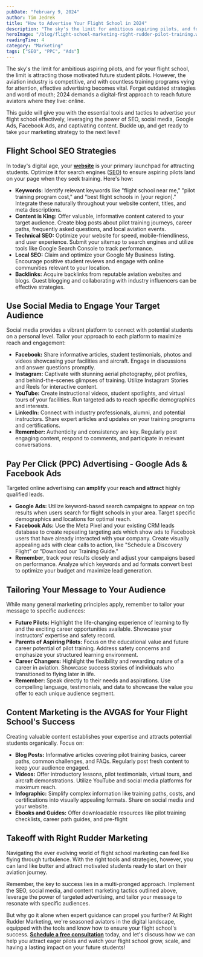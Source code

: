 ```yaml
---
pubDate: "February 9, 2024"
author: Tim Jedrek
title: "How to Advertise Your Flight School in 2024"
description: "The sky's the limit for ambitious aspiring pilots, and for your flight school, the limit is attracting those motivated future student pilots. However, the aviation industry is competitive, and with countless training programs vying for attention."
heroImage: "/blog/flight-school-marketing-right-rudder-pilot-training.webp"
readingTime: 4
category: "Marketing"
tags: ["SEO", "PPC", "Ads"]
---
```


The sky's the limit for ambitious aspiring pilots, and for your flight school, the limit is attracting those motivated future student pilots. However, the aviation industry is competitive, and with countless training programs vying for attention, effective advertising becomes vital. Forget outdated strategies and word of mouth; 2024 demands a digital-first approach to reach future aviators where they live: online.

This guide will give you with the essential tools and tactics to advertise your flight school effectively, leveraging the power of SEO, social media, Google Ads, Facebook Ads, and captivating content. Buckle up, and get ready to take your marketing strategy to the next level!

## Flight School SEO Strategies

In today's digital age, your **[website](http://localhost:4321/services/web-design-development)** is your primary launchpad for attracting students. Optimize it for search engines ([SEO](http://localhost:4321/services/seo)) to ensure aspiring pilots land on your page when they seek training. Here's how:

- **Keywords:** Identify relevant keywords like "flight school near me," "pilot training program cost," and "best flight schools in [your region]." Integrate these naturally throughout your website content, titles, and meta descriptions.
- **Content is King:** Offer valuable, informative content catered to your target audience. Create blog posts about pilot training journeys, career paths, frequently asked questions, and local aviation events.
- **Technical SEO:** Optimize your website for speed, mobile-friendliness, and user experience. Submit your sitemap to search engines and utilize tools like Google Search Console to track performance.
- **Local SEO:** Claim and optimize your Google My Business listing. Encourage positive student reviews and engage with online communities relevant to your location.
- **Backlinks:** Acquire backlinks from reputable aviation websites and blogs. Guest blogging and collaborating with industry influencers can be effective strategies.

## Use Social Media to Engage Your Target Audience

Social media provides a vibrant platform to connect with potential students on a personal level. Tailor your approach to each platform to maximize reach and engagement:

- **Facebook:** Share informative articles, student testimonials, photos and videos showcasing your facilities and aircraft. Engage in discussions and answer questions promptly.
- **Instagram:** Captivate with stunning aerial photography, pilot profiles, and behind-the-scenes glimpses of training. Utilize Instagram Stories and Reels for interactive content.
- **YouTube:** Create instructional videos, student spotlights, and virtual tours of your facilities. Run targeted ads to reach specific demographics and interests.
- **LinkedIn:** Connect with industry professionals, alumni, and potential instructors. Share expert articles and updates on your training programs and certifications.
- **Remember:** Authenticity and consistency are key. Regularly post engaging content, respond to comments, and participate in relevant conversations.

## Pay Per Click (PPC) Advertising - Google Ads & Facebook Ads

Targeted online advertising can **amplify** your **reach and attract** highly qualified leads.

- **Google Ads:** Utilize keyword-based search campaigns to appear on top results when users search for flight schools in your area. Target specific demographics and locations for optimal reach.
- **Facebook Ads:** Use the Meta Pixel and your existing CRM leads database to create repeating targeting ads which show ads to Facebook users that have already interacted with your company. Create visually appealing ads with clear calls to action, like "Schedule a Discovery Flight" or "Download our Training Guide."
- **Remember**, track your results closely and adjust your campaigns based on performance. Analyze which keywords and ad formats convert best to optimize your budget and maximize lead generation.

## Tailoring Your Message to Your Audience

While many general marketing principles apply, remember to tailor your message to specific audiences:

- **Future Pilots:** Highlight the life-changing experience of learning to fly and the exciting career opportunities available. Showcase your instructors' expertise and safety record.
- **Parents of Aspiring Pilots:** Focus on the educational value and future career potential of pilot training. Address safety concerns and emphasize your structured learning environment.
- **Career Changers:** Highlight the flexibility and rewarding nature of a career in aviation. Showcase success stories of individuals who transitioned to flying later in life.
- **Remember:** Speak directly to their needs and aspirations. Use compelling language, testimonials, and data to showcase the value you offer to each unique audience segment.

## Content Marketing is the AVGAS for Your Flight School's Success

Creating valuable content establishes your expertise and attracts potential students organically. Focus on:

- **Blog Posts:** Informative articles covering pilot training basics, career paths, common challenges, and FAQs. Regularly post fresh content to keep your audience engaged.
- **Videos:** Offer introductory lessons, pilot testimonials, virtual tours, and aircraft demonstrations. Utilize YouTube and social media platforms for maximum reach.
- **Infographic:** Simplify complex information like training paths, costs, and certifications into visually appealing formats. Share on social media and your website.
- **Ebooks and Guides:** Offer downloadable resources like pilot training checklists, career path guides, and pre-flight

## Takeoff with Right Rudder Marketing

Navigating the ever evolving world of flight school marketing can feel like flying through turbulence. With the right tools and strategies, however, you can land like butter and attract motivated students ready to start on their aviation journey.

Remember, the key to success lies in a multi-pronged approach. Implement the SEO, social media, and content marketing tactics outlined above, leverage the power of targeted advertising, and tailor your message to resonate with specific audiences.

But why go it alone when expert guidance can propel you further? At Right Rudder Marketing, we're seasoned aviators in the digital landscape, equipped with the tools and know how to ensure your flight school's success. **[Schedule a free consultation](https://rightruddermarketing.com/contact)** today, and let's discuss how we can help you attract eager pilots and watch your flight school grow, scale, and having a lasting impact on your future students!
